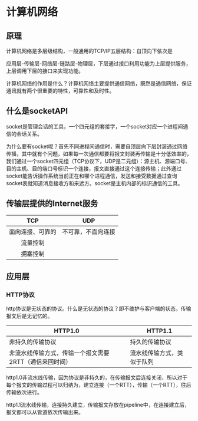 # 计算机网络

## 原理

计算机网络是多层级结构，一般通用的TCP/IP五层结构：自顶向下依次是

应用层-传输层-网络层-链路层-物理层，下层通过接口利用功能为上层提供服务，上层调用下层的接口来实现功能。

计算机网络的作用是什么？计算机网络主要提供通信网络，既然是通信网络，保证通讯就有两个很重要的特性，可靠性和及时性。

## 什么是socketAPI

socket是管理会话的工具，一个四元组的套接字，一个socket对应一个进程间通信的会话关系。

为什么要有socket呢？首先不同进程间通信时，需要自顶层向下层封装通过网络传播，其中就有个问题，如果每一次通信都要将报文封装再传输是十分低效率的，我们通过一个socket四元组（TCP协议下，UDP是二元组）：源主机、源端口号、目的主机、目的端口号标识一个连接，报文直接通过这个连接传输；此外通过socket能告诉操作系统当前正在和哪个进程通信，发送和接受数据通过查询socket表就知道消息接收方和来远方。socket是主机内部的标识通信的工具。

## 传输层提供的Internet服务

|       TCP        |        UDP         |
| :--------------: | :----------------: |
| 面向连接、可靠的 | 不可靠，不面向连接 |
|     流量控制     |                    |
|     拥塞控制     |                    |

## 应用层

### HTTP协议

http协议是无状态的协议。什么是无状态的协议？即不维护与客户端的状态，传输报文后是无记忆的。

| HTTP1.0                                                | HTTP1.1                    |
| ------------------------------------------------------ | -------------------------- |
| 非持久的传输协议                                       | 持久的传输协议             |
| 非流水线传输方式，传输一个报文需要2RTT（通信来回时间） | 流水线传输方式，类似于队列 |

http1.0非流水线传输，因为协议是非持久的，在传输报文后连接关闭，所以对于每个报文的传输过程可以归纳为，建立连接（一个RTT），传输（一个RTT），往后传输依次进行。

http1.1流水线传输，连接持久建立，传输报文存放在pipeline中，在连接建立后，报文都可以从管道依次传输出来。

